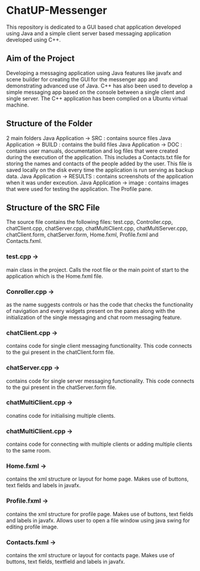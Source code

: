 # ChatUP-Messenger
This repository is dedicated to a GUI based chat application developed using Java and a simple client server based messaging application developed using C++.
## Aim of the Project
Developing a messaging application using Java features like javafx and scene builder for creating the GUI for the messenger app and demonstrating advanced use of Java. C++ has also been used to develop a simple messaging app based on the console between a single client and single server. The C++ application has been complied on a Ubuntu virtual machine.
## Structure of the Folder
2 main folders
Java Application -> SRC : contains source files 
Java Application -> BUILD : contains the build files
Java Application -> DOC : contains user manuals, documentation and log files that were created during the execution of the application. This includes a Contacts.txt file for storing the names and contacts of the people added by the user. This file is saved locally on the disk every time the application is run serving as backup data. 
Java Application -> RESULTS : contains screenshots of the application when it was under exceution.
Java Application -> image : contains images that were used for testing the application. The Profile pane.
## Structure of the SRC File
The source file contains the following files:
test.cpp, Controller.cpp, chatClient.cpp, chatServer.cpp, chatMultiClient.cpp, chatMultiServer.cpp, chatClient.form, chatServer.form, Home.fxml, Profile.fxml and Contacts.fxml.

### test.cpp -> 
main class in the project. Calls the root file or the main point of start to the application which is the Home.fxml file.
### Conroller.cpp -> 
as the name suggests controls or has the code that checks the functionality of navigation and every widgets present on the panes along with the initialization of the single messaging and chat room messaging feature.
### chatClient.cpp ->
contains code for single client messaging functionality. This code connects to the gui present in the chatClient.form file.
### chatServer.cpp ->
contains code for single server messaging functionality. This code connects to the gui present in the chatServer.form file.
### chatMultiClient.cpp -> 
conatins code for initialising multiple clients.
### chatMultiClient.cpp ->
contains code for connecting with multiple clients or adding multiple clients to the same room.
### Home.fxml ->
contains the xml structure or layout for home page. Makes use of buttons, text fields and labels in javafx.
### Profile.fxml ->
contains the xml structure for profile page. Makes use of buttons, text fields and labels in javafx. Allows user to open a file window using java swing for editing profile image.
### Contacts.fxml ->
contains the xml structure or layout for contacts page. Makes use of buttons, text fields, textfield and labels in javafx.
